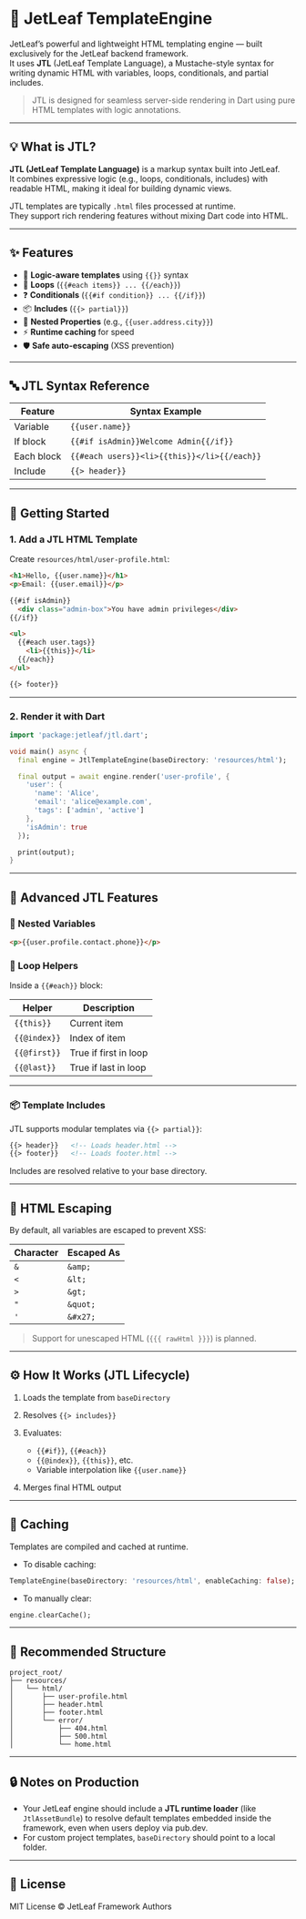 # 🧩 JetLeaf TemplateEngine

JetLeaf’s powerful and lightweight HTML templating engine — built exclusively for the JetLeaf backend framework.  
It uses **JTL** (JetLeaf Template Language), a Mustache-style syntax for writing dynamic HTML with variables, loops, conditionals, and partial includes.

> JTL is designed for seamless server-side rendering in Dart using pure HTML templates with logic annotations.

---

## 💡 What is JTL?

**JTL (JetLeaf Template Language)** is a markup syntax built into JetLeaf.  
It combines expressive logic (e.g., loops, conditionals, includes) with readable HTML, making it ideal for building dynamic views.

JTL templates are typically `.html` files processed at runtime.  
They support rich rendering features without mixing Dart code into HTML.

---

## ✨ Features

- 🧠 **Logic-aware templates** using `{{}}` syntax
- 🔁 **Loops** (`{{#each items}} ... {{/each}}`)
- ❓ **Conditionals** (`{{#if condition}} ... {{/if}}`)
- 📦 **Includes** (`{{> partial}}`)
- 🧬 **Nested Properties** (e.g., `{{user.address.city}}`)
- ⚡ **Runtime caching** for speed
- 🛡️ **Safe auto-escaping** (XSS prevention)

---

## 🔤 JTL Syntax Reference

| Feature       | Syntax Example                                        |
|---------------|-------------------------------------------------------|
| Variable      | `{{user.name}}`                                       |
| If block      | `{{#if isAdmin}}Welcome Admin{{/if}}`                 |
| Each block    | `{{#each users}}<li>{{this}}</li>{{/each}}`          |
| Include       | `{{> header}}`                                        |

---

## 🚀 Getting Started

### 1. Add a JTL HTML Template

Create `resources/html/user-profile.html`:

```html
<h1>Hello, {{user.name}}</h1>
<p>Email: {{user.email}}</p>

{{#if isAdmin}}
  <div class="admin-box">You have admin privileges</div>
{{/if}}

<ul>
  {{#each user.tags}}
    <li>{{this}}</li>
  {{/each}}
</ul>

{{> footer}}
```

---

### 2. Render it with Dart

```dart
import 'package:jetleaf/jtl.dart';

void main() async {
  final engine = JtlTemplateEngine(baseDirectory: 'resources/html');

  final output = await engine.render('user-profile', {
    'user': {
      'name': 'Alice',
      'email': 'alice@example.com',
      'tags': ['admin', 'active']
    },
    'isAdmin': true
  });

  print(output);
}
```

---

## 🧠 Advanced JTL Features

### 🔄 Nested Variables

```html
<p>{{user.profile.contact.phone}}</p>
```

### 🔁 Loop Helpers

Inside a `{{#each}}` block:

| Helper       | Description           |
| ------------ | --------------------- |
| `{{this}}`   | Current item          |
| `{{@index}}` | Index of item         |
| `{{@first}}` | True if first in loop |
| `{{@last}}`  | True if last in loop  |

---

### 📦 Template Includes

JTL supports modular templates via `{{> partial}}`:

```html
{{> header}}   <!-- Loads header.html -->
{{> footer}}   <!-- Loads footer.html -->
```

Includes are resolved relative to your base directory.

---

## 🧼 HTML Escaping

By default, all variables are escaped to prevent XSS:

| Character | Escaped As |
| --------- | ---------- |
| `&`       | `&amp;`    |
| `<`       | `&lt;`     |
| `>`       | `&gt;`     |
| `"`       | `&quot;`   |
| `'`       | `&#x27;`   |

> Support for unescaped HTML (`{{{ rawHtml }}}`) is planned.

---

## ⚙️ How It Works (JTL Lifecycle)

1. Loads the template from `baseDirectory`
2. Resolves `{{> includes}}`
3. Evaluates:

   * `{{#if}}`, `{{#each}}`
   * `{{@index}}`, `{{this}}`, etc.
   * Variable interpolation like `{{user.name}}`
4. Merges final HTML output

---

## 🚀 Caching

Templates are compiled and cached at runtime.

* To disable caching:

```dart
TemplateEngine(baseDirectory: 'resources/html', enableCaching: false);
```

* To manually clear:

```dart
engine.clearCache();
```

---

## 📁 Recommended Structure

```
project_root/
├── resources/
│   └── html/
│       ├── user-profile.html
│       ├── header.html
│       ├── footer.html
│       └── error/
│           ├── 404.html
│           ├── 500.html
│           └── home.html
```

---

## 🔒 Notes on Production

* Your JetLeaf engine should include a **JTL runtime loader** (like `JtlAssetBundle`) to resolve default templates embedded inside the framework, even when users deploy via pub.dev.
* For custom project templates, `baseDirectory` should point to a local folder.

---

## 📄 License

MIT License © JetLeaf Framework Authors